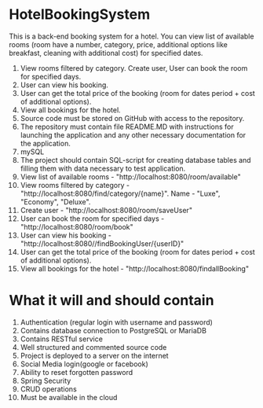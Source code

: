 # HotelBookingSystem
This is a back-end booking system for a hotel. You can view list of available rooms (room have a number, category, price, additional options like breakfast, cleaning with additional cost) for specified dates. 
1.	View rooms filtered by category. 
Create user, 
User can book the room for specified days. 
2.	User can view his booking.
3.	User can get the total price of the booking (room for dates period + cost of additional options).
4.	View all bookings for the hotel. 
5.	Source code must be stored on GitHub with access to the repository.
6.	The repository must contain file README.MD with instructions for launching the application and any other necessary documentation for the application.
7.	mySQL
8.	The project should contain SQL-script for creating database tables and filling them with data necessary to test application.
9.	View list of available rooms - "http://localhost:8080/room/available"
10.	View rooms filtered by category - "http://localhost:8080/find/category/{name}". Name - "Luxe", "Economy", "Deluxe".
11.	Create user - "http://localhost:8080/room/saveUser"
12.	User can book the room for specified days - "http://localhost:8080/room/book"
13.	User can view his booking - "http://localhost:8080//findBookingUser/{userID}"
14.	User can get the total price of the booking (room for dates period + cost of additional options).
15.	View all bookings for the hotel - "http://localhost:8080/findallBooking"

# What it will and should contain
1.	Authentication (regular login with username and password)
2.	Contains database connection to PostgreSQL or MariaDB 
3.	Contains RESTful service
4.	Well structured and commented source code
5.	Project is deployed to a server on the internet
6.	Social Media login(google or facebook)
7.	Ability to reset forgotten password
8.	Spring Security
9.	CRUD operations
10. Must be available in the cloud

